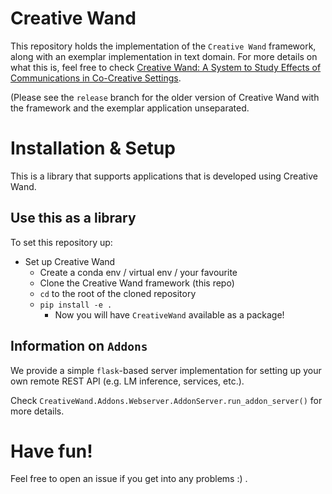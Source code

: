 # Creative Wand

This repository holds the implementation of the `Creative Wand` framework, along with an exemplar implementation in text
domain.
For more details on what this is, feel free to
check [Creative Wand: A System to Study Effects of Communications in Co-Creative Settings](https://ojs.aaai.org/index.php/AIIDE/article/view/21946).

(Please see the `release` branch for the older version of Creative Wand with the framework and the exemplar application unseparated.

# Installation & Setup

This is a library that supports applications that is developed using Creative Wand.

## Use this as a library

To set this repository up:

- Set up Creative Wand
  - Create a conda env / virtual env / your favourite
  - Clone the Creative Wand framework (this repo)
  - `cd` to the root of the cloned repository
  - `pip install -e .`
    - Now you will have `CreativeWand` available as a package!

## Information on `Addons`

We provide a simple `flask`-based server implementation for setting up your own
remote REST API (e.g. LM inference, services, etc.).

Check `CreativeWand.Addons.Webserver.AddonServer.run_addon_server()` for more details.

# Have fun!

Feel free to open an issue if you get into any problems :) .
